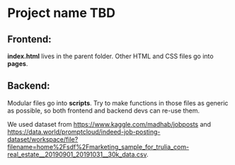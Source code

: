 # Project name TBD
## Frontend:
**index.html** lives in the parent folder.
Other HTML and CSS files go into **pages**.

## Backend:
Modular files go into **scripts**. Try to make functions in those files as generic as possible, so both frontend and backend devs can re-use them.


We used dataset from https://www.kaggle.com/madhab/jobposts and https://data.world/promptcloud/indeed-job-posting-dataset/workspace/file?filename=home%2Fsdf%2Fmarketing_sample_for_trulia_com-real_estate__20190901_20191031__30k_data.csv.